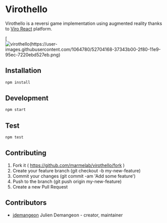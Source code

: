 # Virothello

Virothello is a reversi game implementation using augmented reality thanks to [Viro React](https://viromedia.com/viroreact/) platform.

[![virothello(https://user-images.githubusercontent.com/1064780/52704168-37343b00-2f80-11e9-95ec-7220ebd527eb.png)](https://vimeo.com/316986012)

## Installation

```sh
npm install
```

## Development

```sh
npm start
```

## Test

```sh
npm test
```

## Contributing

1. Fork it ( https://github.com/marmelab/virothello/fork )
2. Create your feature branch (git checkout -b my-new-feature)
3. Commit your changes (git commit -am 'Add some feature')
4. Push to the branch (git push origin my-new-feature)
5. Create a new Pull Request

## Contributors

- [jdemangeon](https://github.com/jdemangeon) Julien Demangeon - creator, maintainer
